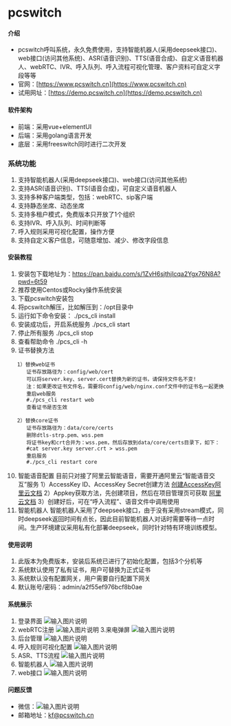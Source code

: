 # pcswitch

#### 介绍

- pcswitch呼叫系统，永久免费使用，支持智能机器人(采用deepseek接口)、web接口(访问其他系统)、ASR(语音识别)、TTS(语音合成)、自定义语音机器人、webRTC、IVR、呼入队列、呼入流程可视化管理、客户资料可自定义字段等等
- 官网：[https://www.pcswitch.cn](https://www.pcswitch.cn)
- 试用网址：[https://demo.pcswitch.cn](https://demo.pcswitch.cn)


#### 软件架构

- 前端：采用vue+elementUI
- 后端：采用golang语言开发
- 底层：采用freeswitch同时进行二次开发


### 系统功能
1. 支持智能机器人(采用deepseek接口)、web接口(访问其他系统)
2. 支持ASR(语音识别)、TTS(语音合成)，可自定义语音机器人
3. 支持多种客户端类型，包括：webRTC、sip客户端
4. 支持静态坐席、动态坐席
5. 支持多租户模式，免费版本只开放了1个组织
6. 支持IVR、呼入队列、时间判断等
7. 呼入规则采用可视化配置，操作方便
8. 支持自定义客户信息，可随意增加、减少、修改字段信息

#### 安装教程
1. 安装包下载地址为：https://pan.baidu.com/s/1ZvH6sjthjIcqa2Ygx76N8A?pwd=6t59
2. 推荐使用Centos或Rocky操作系统安装
3. 下载pcswitch安装包
4. 将pcswitch解压，比如解压到：/opt目录中
5. 运行如下命令安装：
   ./pcs_cli install
6. 安装成功后，开启系统服务
   ./pcs_cli start
7. 停止所有服务
   ./pcs_cli stop
8. 查看帮助命令
   ./pcs_cli -h
9. 证书替换方法

```
   1）替换web证书
      证书存放路径为：config/web/cert
      可以将server.key、server.cert替换为新的证书，请保持文件名不变! 
      注：如果更改证书文件名，需要将config/web/nginx.conf文件中的证书名一起更换
      重启web服务
      #./pcs_cli restart web
      查看证书是否生效

   2）替换core证书
      证书存放路径为：data/core/certs
      删除dtls-strp.pem、wss.pem
      将证书key和crt合并为：wss.pem，然后存放到data/core/certs目录下，如下：
      #cat server.key server.crt > wss.pem
      重启服务
      #./pcs_cli restart core

```
10. 智能语音配置
    目前只对接了阿里云智能语音，需要开通阿里云“智能语音交互”服务
    1）AccessKey ID、AccessKey Secret创建方法
     [创建AccessKey阿里云文档](https://help.aliyun.com/zh/ram/user-guide/create-an-accesskey-pair?spm=a2c4g.11186623.help-menu-28625.d_2_6_0.72f52c6aBsQZDH)
    2）Appkey获取方法，先创建项目，然后在项目管理页可获取
     [阿里云文档](https://help.aliyun.com/zh/isi/getting-started/manage-projects?spm=a2c4g.11186623.help-menu-30413.d_1_1.54f220d0aZccXv)
    3）创建好后，可在“呼入流程”、语音文件中调用使用
11. 智能机器人
    智能机器人采用了deepseek接口，由于没有采用stream模式，同时deepseek返回时间有点长，因此目前智能机器人对话时需要等待一点时间。生产环境建议采用私有化部署deepseek，同时针对特有环境训练模型。

#### 使用说明

1.  此版本为免费版本，安装后系统已进行了初始化配置，包括3个分机等
2.  系统默认使用了私有证书，用户可替换为正式证书
3.  系统默认没有配置网关，用户需要自行配置下网关
4.  默认账号/密码：admin/a2f55ef976bcf8b0ae

#### 系统展示
1. 登录界面
![输入图片说明](images/20250411153349.png)
2. webRTC注册
![输入图片说明](images/20250411153431.png)
3.来电弹屏
![输入图片说明](images/20250713.png)
4. 后台管理
![输入图片说明](images/20250516132532.png)
5. 呼入规则可视化配置
![输入图片说明](images/20250516132751.png)
6. ASR、TTS流程
![输入图片说明](images/asrtts.png)
7. 智能机器人
![输入图片说明](images/robot.png)
8. web接口
![输入图片说明](images/web.png)

#### 问题反馈

- 微信：![输入图片说明](images/wx.png)
- 邮箱地址：kf@pcswitch.cn


